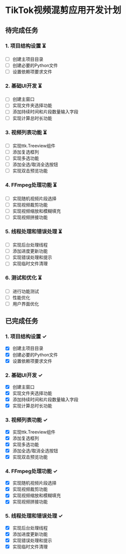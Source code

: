 # TikTok视频混剪应用开发计划

## 待完成任务

### 1. 项目结构设置 ⏳
- [ ] 创建主项目目录
- [ ] 创建必要的Python文件
- [ ] 设置依赖项要求文件

### 2. 基础UI开发 ⏳
- [ ] 创建主窗口
- [ ] 实现文件夹选择功能
- [ ] 添加持续时间和片段数量输入字段
- [ ] 实现计算总时长功能

### 3. 视频列表功能 ⏳
- [ ] 实现ttk.Treeview组件
- [ ] 添加复选框列
- [ ] 实现多选功能
- [ ] 添加全选/取消全选按钮
- [ ] 实现双击预览功能

### 4. FFmpeg处理功能 ⏳
- [ ] 实现随机视频片段选择
- [ ] 实现视频裁剪功能
- [ ] 实现视频缩放和模糊填充
- [ ] 实现视频拼接功能

### 5. 线程处理和错误处理 ⏳
- [ ] 实现后台处理线程
- [ ] 添加进度更新功能
- [ ] 实现错误处理和提示
- [ ] 实现临时文件清理

### 6. 测试和优化 ⏳
- [ ] 进行功能测试
- [ ] 性能优化
- [ ] 用户界面优化

## 已完成任务

### 1. 项目结构设置 ✓
- [x] 创建主项目目录
- [x] 创建必要的Python文件
- [x] 设置依赖项要求文件

### 2. 基础UI开发 ✓
- [x] 创建主窗口
- [x] 实现文件夹选择功能
- [x] 添加持续时间和片段数量输入字段
- [x] 实现计算总时长功能

### 3. 视频列表功能 ✓
- [x] 实现ttk.Treeview组件
- [x] 添加复选框列
- [x] 实现多选功能
- [x] 添加全选/取消全选按钮
- [x] 实现双击预览功能

### 4. FFmpeg处理功能 ✓
- [x] 实现随机视频片段选择
- [x] 实现视频裁剪功能
- [x] 实现视频缩放和模糊填充
- [x] 实现视频拼接功能

### 5. 线程处理和错误处理 ✓
- [x] 实现后台处理线程
- [x] 添加进度更新功能
- [x] 实现错误处理和提示
- [x] 实现临时文件清理 